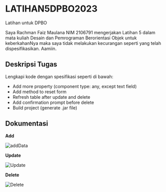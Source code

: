 # LATIHAN5DPBO2023
Latihan untuk DPBO

Saya Rachman Faiz Maulana NIM 2106791 mengerjakan Latihan 5 dalam mata kuliah Desain dan Pemrograman Berorientasi Objek untuk keberkahanNya maka saya tidak melakukan kecurangan seperti yang telah dispesifikasikan. Aamiin.

## Deskripsi Tugas
Lengkapi kode dengan spesifikasi seperti di bawah:
* Add more property (component type: any, except text field)
* Add method to reset form
* Refresh table after update and delete
* Add confirmation prompt before delete
* Build project (generate .jar file)

## Dokumentasi
**Add**

![addData](https://user-images.githubusercontent.com/100756074/226801025-bd6a0cbb-0089-4eca-a642-c383c4caf717.png)

**Update**

![Update](https://user-images.githubusercontent.com/100756074/226801053-b8fbf610-257e-495b-89a0-9517975f40f7.png)

**Delete**

![Delete](https://user-images.githubusercontent.com/100756074/226801035-8679676a-29b2-42a4-862f-9b8ef4035c0f.png)



